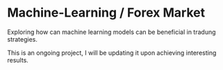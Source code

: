 # Machine-Learning / Forex Market

Exploring how can machine learning models can be beneficial in tradung strategies. 

This is an ongoing project, I will be updating it upon achieving interesting results. 

